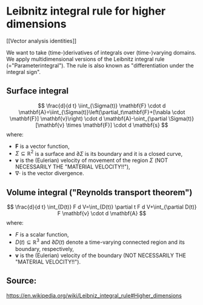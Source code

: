 # Leibnitz integral rule for higher dimensions

[[Vector analysis identities]]

We want to take (time-)derivatives of integrals over (time-)varying domains.
We apply multidimensional versions of the Leibnitz integral rule (="Parameterintegral"). The rule is also known as "differentiation under the integral sign".

## Surface integral

$$
\frac{d}{d t} \iint_{\Sigma(t)} \mathbf{F} \cdot d \mathbf{A}=\iint_{\Sigma(t)}\left(\partial_t\mathbf{F}+[\nabla \cdot \mathbf{F}] \mathbf{v}\right) \cdot d \mathbf{A}-\oint_{\partial \Sigma(t)}[\mathbf{v} \times \mathbf{F}] \cdot d \mathbf{s}
$$
where:
- $\mathbf{F}$ is a vector function,
- $\Sigma\subseteq\mathbb{R}^2$ is a surface  and $\partial \Sigma$ is its boundary and it is a closed curve,
- $\mathbf{v}$ is the (Eulerian) velocity of movement of the region $\Sigma$ (NOT NECESSARILY THE "MATERIAL VELOCITY!!"),
- $\nabla \cdot$ is the vector divergence.


## Volume integral ("Reynolds transport theorem")

$$
\frac{d}{d t} \int_{D(t)} F d V=\int_{D(t)} \partial t F d V+\int_{\partial D(t)} F \mathbf{v} \cdot d \mathbf{A}
$$
where:
- $F$ is a scalar function,
- $D(t)\subseteq \mathbb{R}^3$ and $\partial D(t)$ denote a time-varying connected region and its boundary, respectively, 
- $\mathbf{v}$ is the (Eulerian) velocity of the boundary (NOT NECESSARILY THE "MATERIAL VELOCITY!!").


## Source:
https://en.wikipedia.org/wiki/Leibniz_integral_rule#Higher_dimensions